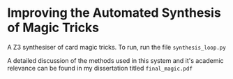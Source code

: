 # Improving the Automated Synthesis of Magic Tricks

A Z3 synthesiser of card magic tricks. To run, run the file `synthesis_loop.py`

A detailed discussion of the methods used in this system and it's academic relevance can be found in my dissertation titled `final_magic.pdf`
